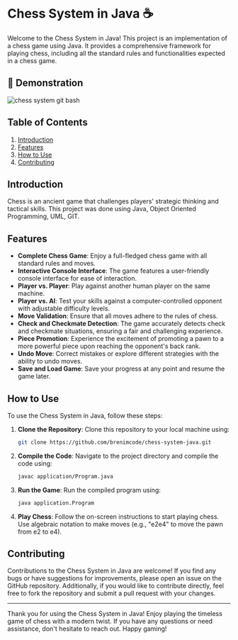 # Chess System in Java ☕

Welcome to the Chess System in Java! This project is an implementation of a chess game using Java. It provides a comprehensive framework for playing chess, including all the standard rules and functionalities expected in a chess game.
## 🚀 Demonstration
![chess system git bash](https://github.com/brenimcode/chess-system-java/assets/127551374/debac4ba-4bd6-42b5-a593-80dd5e92c3f2)


## Table of Contents

1. [Introduction](#introduction)
2. [Features](#features)
3. [How to Use](#how-to-use)
4. [Contributing](#contributing)

## Introduction

Chess is an ancient game that challenges players' strategic thinking and tactical skills. This project was done using Java, Object Oriented Programming, UML, GIT.

## Features

- **Complete Chess Game**: Enjoy a full-fledged chess game with all standard rules and moves.
- **Interactive Console Interface**: The game features a user-friendly console interface for ease of interaction.
- **Player vs. Player**: Play against another human player on the same machine.
- **Player vs. AI**: Test your skills against a computer-controlled opponent with adjustable difficulty levels.
- **Move Validation**: Ensure that all moves adhere to the rules of chess.
- **Check and Checkmate Detection**: The game accurately detects check and checkmate situations, ensuring a fair and challenging experience.
- **Piece Promotion**: Experience the excitement of promoting a pawn to a more powerful piece upon reaching the opponent's back rank.
- **Undo Move**: Correct mistakes or explore different strategies with the ability to undo moves.
- **Save and Load Game**: Save your progress at any point and resume the game later.

## How to Use

To use the Chess System in Java, follow these steps:

1. **Clone the Repository**: Clone this repository to your local machine using:

    ```bash
    git clone https://github.com/brenimcode/chess-system-java.git
    ```

2. **Compile the Code**: Navigate to the project directory and compile the code using:

    ```bash
    javac application/Program.java
    ```

3. **Run the Game**: Run the compiled program using:

    ```bash
    java application.Program
    ```

4. **Play Chess**: Follow the on-screen instructions to start playing chess. Use algebraic notation to make moves (e.g., "e2e4" to move the pawn from e2 to e4).

## Contributing

Contributions to the Chess System in Java are welcome! If you find any bugs or have suggestions for improvements, please open an issue on the GitHub repository. Additionally, if you would like to contribute directly, feel free to fork the repository and submit a pull request with your changes.

---

Thank you for using the Chess System in Java! Enjoy playing the timeless game of chess with a modern twist. If you have any questions or need assistance, don't hesitate to reach out. Happy gaming!

